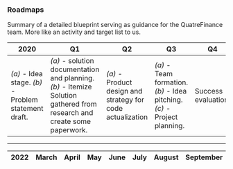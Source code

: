 
### Roadmaps
Summary of a detailed blueprint serving as guidance for the QuatreFinance team. More like an activity and target list to us.

2020 | Q1 | Q2 | Q3 | Q4
---- | -- | -- | -- | -- 
 | _(a) -_ Idea stage. _(b) -_ Problem statement draft. | _(a) -_ solution documentation and planning. _(b) -_ Itemize Solution gathered from research and create some paperwork. | _(a) -_ Product design and strategy for code actualization | _(a) -_ Team formation. _(b) -_ Idea pitching. _(c) -_ Project planning. | Success evaluation.

-----------------------------------

2022 | March | April | May | June | July | August | September | Octobre | November | December
---- | ----- | ----- | --- | ---- | ---- | ------ | --------- | ------- | -------- | --------